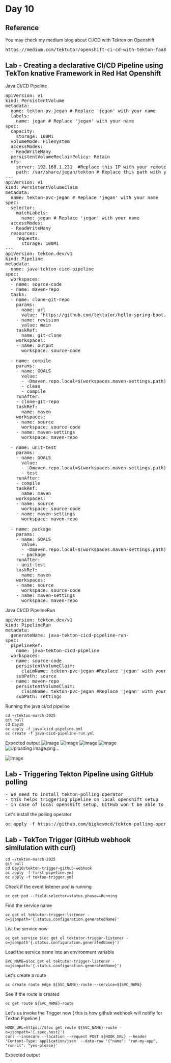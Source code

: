 # Day 10

## Reference
You may check my medium blog about CI/CD with Tekton on Openshift
<pre>
https://medium.com/tektutor/openshift-ci-cd-with-tekton-faa88ba45656  
</pre>

## Lab - Creating a declarative CI/CD Pipeline using TekTon knative Framework in Red Hat Openshift

Java CI/CD Pipeline
<pre>
apiVersion: v1
kind: PersistentVolume
metadata:
  name: tekton-pv-jegan # Replace 'jegan' with your name
  labels:
    name: jegan # Replace 'jegan' with your name
spec:
  capacity:
    storage: 100Mi
  volumeMode: Filesystem
  accessModes:
  - ReadWriteMany
  persistentVolumeReclaimPolicy: Retain
  nfs:
    server: 192.168.1.231  #Replace this IP with your remote desktop linux server IP
    path: /var/share/jegan/tekton # Replace this path with your /var/nfs/user[xy]/share5
---
apiVersion: v1
kind: PersistentVolumeClaim
metadata:
  name: tekton-pvc-jegan # Replace 'jegan' with your name
spec:
  selector:
    matchLabels:
      name: jegan # Replace 'jegan' with your name
  accessModes:
  - ReadWriteMany
  resources:
    requests:
      storage: 100Mi
---
apiVersion: tekton.dev/v1
kind: Pipeline
metadata:
  name: java-tekton-cicd-pipeline
spec:
  workspaces:
  - name: source-code
  - name: maven-repo
  tasks:
  - name: clone-git-repo
    params:
    - name: url
      value: 'https://github.com/tektutor/hello-spring-boot.git'
    - name: revision
      value: main
    taskRef:
      name: git-clone
    workspaces:
    - name: output
      workspace: source-code

  - name: compile
    params:
    - name: GOALS
      value:
      - -Dmaven.repo.local=$(workspaces.maven-settings.path) 
      - clean
      - compile
    runAfter:
    - clone-git-repo
    taskRef:
      name: maven
    workspaces:
    - name: source
      workspace: source-code
    - name: maven-settings
      workspace: maven-repo

  - name: unit-test 
    params:
    - name: GOALS
      value:
      - -Dmaven.repo.local=$(workspaces.maven-settings.path)
      - test
    runAfter:
    - compile
    taskRef:
      name: maven
    workspaces:
    - name: source
      workspace: source-code
    - name: maven-settings
      workspace: maven-repo

  - name: package 
    params:
    - name: GOALS
      value:
      - -Dmaven.repo.local=$(workspaces.maven-settings.path)
      - package 
    runAfter:
    - unit-test 
    taskRef:
      name: maven
    workspaces:
    - name: source
      workspace: source-code
    - name: maven-settings
      workspace: maven-repo  
</pre>

Java CI/CD PipelineRun
<pre>
apiVersion: tekton.dev/v1
kind: PipelineRun
metadata:
  generateName: java-tekton-cicd-pipeline-run-
spec:
  pipelineRef:
    name: java-tekton-cicd-pipeline
  workspaces:
  - name: source-code
    persistentVolumeClaim:
      claimName: tekton-pvc-jegan #Replace 'jegan' with your name
    subPath: source
  - name: maven-repo
    persistentVolumeClaim:
      claimName: tekton-pvc-jegan #Replace 'jegan' with your name
    subPath: settings 
</pre>

Running the java ci/cd pipeline
```
cd ~/tekton-march-2025
git pull
cd Day10
oc apply -f java-cicd-pipeline.yml
oc create -f java-cicd-pipeline-run.yml
```

Expected output
![image](https://github.com/user-attachments/assets/e5173b01-663d-430c-8997-5b2904923e63)
![image](https://github.com/user-attachments/assets/4e45e004-a3e4-49f6-aaca-943f60222af8)
![image](https://github.com/user-attachments/assets/4abdb437-be7f-4078-923f-cae3ae6ce9bc)
![image](https://github.com/user-attachments/assets/1e27109a-2684-4912-b9dd-805a70d39cee)
![Uploading image.png…]()

![image](https://github.com/user-attachments/assets/a85c129e-c6ee-4b0a-9517-5a8e56c9a081)


## Lab - Triggering Tekton Pipeline using GitHub polling
<pre>
- We need to install tekton-polling operator
- this helps triggering pipeline on local openshift setup
- In case of local openshift setup, GitHub won't be able to invoke the Openshift public route url, hence the only way to trigger pipeline is using the polling operator
</pre>

Let's install the polling operator
<pre>
oc apply -f https://github.com/bigkevmcd/tekton-polling-operator/releases/download/v0.4.0/release-v0.4.0.yaml  
</pre>

## Lab - TekTon Trigger (GitHub webhook similulation with curl)
```
cd ~/tekton-march-2025
git pull
cd Day10/tekton-trigger-github-webhook
oc apply -f first-pipeline.yml
oc apply -f tekton-trigger.yml
```

Check if the event listener pod is running
```
oc get pod --field-selector=status.phase==Running
```
Find the service name
```
oc get el tektutor-trigger-listener -o=jsonpath='{.status.configuration.generatedName}'
```

List the service now
```
oc get service $(oc get el tektutor-trigger-listener -o=jsonpath'{.status.configuration.generatedName}')
```

Load the service name into an environment variable
```
SVC_NAME=$(oc get el tektutor-trigger-listener -o=jsonpath='{.status.configuration.generatedName}')
```

Let's create a route
```
oc create route edge ${SVC_NAME}-route --service=${SVC_NAME}
```

See if the route is created
```
oc get route ${SVC_NAME}-route
```

Let's us invoke the Trigger now ( this is how github webhook will notifiy for Tekton Pipeline )
```
HOOK_URL=https://$(oc get route ${SVC_NAME}-route -o=jsonpath='{.spec.host}')
curl --insecure --location --request POST ${HOOK_URL} --header 'Content-Type: application/json' --data-raw '{"name": "run-my-app", "run-it": "yes-please}'
```

Expected output
